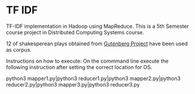 # TF IDF
TF-IDF implementation in Hadoop using MapReduce.
This is a 5th Semester course project in Distributed Computing Systems course.

12 of shakesperean plays obtained from [Gutenberg Project](http://www.gutenberg.org/wiki/Main_Page) have been used as corpus.

Instructions on how to execute:
On the commmand line execute the following instruction after setting the correct location for OS.

python3 mapper1.py|python3 reducer1.py|python3 mapper2.py|python3 reducer2.py|python3 mapper3.py|python3 reducer3.py
